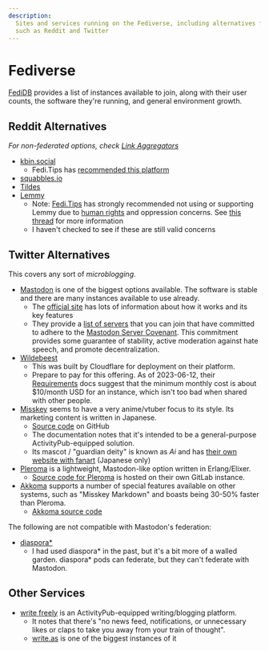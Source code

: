 ```yaml
---
description:
  Sites and services running on the Fediverse, including alternatives for sites
  such as Reddit and Twitter
---
```


# Fediverse

[FediDB](https://fedidb.org/) provides a list of instances available to join,
along with their user counts, the software they're running, and general
environment growth.

## Reddit Alternatives

_For non-federated options, check
[Link Aggregators](/social-media/link-aggregators.md)_

- [kbin.social](https://kbin.social)
  - Fedi.Tips has
    [recommended this platform](https://mstdn.social/@feditips/110521303082388526)
- [squabbles.io](https://squabbles.io)
- [Tildes](https://tildes.net)
- [Lemmy](https://join-lemmy.org/instances)
  - Note: [Fedi.Tips](https://mstdn.social/@feditips) has strongly recommended
    not using or supporting Lemmy due to [human rights](/human-rights/index.md)
    and oppression concerns. See
    [this thread](https://mstdn.social/@feditips/106835057054633379) for more
    information
  - I haven't checked to see if these are still valid concerns

## Twitter Alternatives

This covers any sort of _microblogging_.

- [Mastodon](/social-media/mastodon.md) is one of the biggest options available.
  The software is stable and there are many instances available to use already.
  - The [official site](https://joinmastodon.org/) has lots of information about
    how it works and its key features
  - They provide a [list of servers](https://joinmastodon.org/servers) that you
    can join that have committed to adhere to the
    [Mastodon Server Covenant](https://joinmastodon.org/covenant). This
    commitment provides some guarantee of stability, active moderation against
    hate speech, and promote decentralization.
- [Wildebeest](https://github.com/cloudflare/wildebeest)
  - This was built by Cloudflare for deployment on their platform.
  - Prepare to pay for this offering. As of 2023-06-12, their
    [Requirements](https://github.com/cloudflare/wildebeest/blob/main/docs/requirements.md)
    docs suggest that the minimum monthly cost is about $10/month USD for an
    instance, which isn't too bad when shared with other people.
- [Misskey](https://misskey-hub.net/en/) seems to have a very anime/vtuber focus
  to its style. Its marketing content is written in Japanese.
  - [Source code](https://github.com/misskey-dev/misskey-hub) on GitHub
  - The documentation notes that it's intended to be a general-purpose
    ActivityPub-equipped solution.
  - Its mascot / "guardian deity" is known as _Ai_ and has
    [their own website with fanart](https://xn--931a.moe/) (Japanese only)
- [Pleroma](https://pleroma.social/) is a lightweight, Mastodon-like option
  written in Erlang/Elixer.
  - [Source code for Pleroma](https://git.pleroma.social/pleroma/) is hosted on
    their own GitLab instance.
- [Akkoma](https://akkoma.social/) supports a number of special features
  available on other systems, such as "Misskey Markdown" and boasts being 30-50%
  faster than Pleroma.
  - [Akkoma source code](https://akkoma.dev/AkkomaGang/akkoma/)

The following are not compatible with Mastodon's federation:

- [diaspora\*](https://diasporafoundation.org/)
  - I had used diaspora\* in the past, but it's a bit more of a walled garden.
    diaspora\* pods can federate, but they can't federate with Mastodon.

## Other Services

- [write freely](https://writefreely.org/) is an ActivityPub-equipped
  writing/blogging platform.
  - It notes that there's "no news feed, notifications, or unnecessary likes or
    claps to take you away from your train of thought".
  - [write.as](https://write.as/) is one of the biggest instances of it
